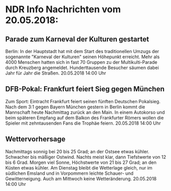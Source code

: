 # NDR Info Nachrichten vom 20.05.2018:


## Parade zum Karneval der Kulturen gestartet
Berlin: In der Hauptstadt hat mit dem Start des traditionellen Umzugs der sogenannte "Karneval der Kulturen" seinen Höhepunkt erreicht. Mehr als 4000 Menschen hatten sich in fast 70 Gruppen zu der Multikulti-Parade durch Kreuzberg angemeldet. Hunderttausende Besucher säumen dabei Jahr für Jahr die Straßen. 20.05.2018 14:00 Uhr 

## DFB-Pokal: Frankfurt feiert Sieg gegen München
Zum Sport: Eintracht Frankfurt feiert seinen fünften Deutschen Pokalsieg. Nach dem 3:1 gegen Bayern München gestern in Berlin kommt die Mannschaft heute Nachmittag zurück an den Main. In einem Autokorso und beim späteren Empfang auf dem Balkon des Frankfurter Römers wollen die Spieler mit zehntausenden Fans die Trophäe feiern. 20.05.2018 14:00 Uhr 

## Wettervorhersage
Nachmittags sonnig bei 20 bis 25 Grad; an der Ostsee etwas kühler. Schwacher bis mäßiger Ostwind. Nachts meist klar, dann Tiefstwerte von 12 bis 6 Grad. Morgen viel Sonne, Höchstwerte von 21 bis 27 Grad; an den Küsten etwas kühler. Am Dienstag bleibt die Wetterlage gleich, nur im südlichen Emsland und in  Vorpommern leichte Schauer- und Gewitterneigung. Auch am Mittwoch keine Wetteränderung. 20.05.2018 14:00 Uhr 
